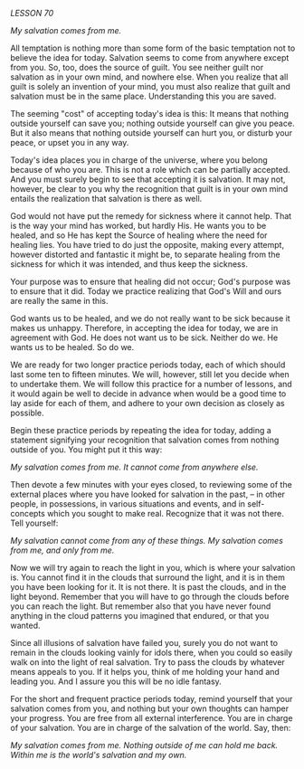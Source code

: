 *LESSON 70*

*My salvation comes from me.*

All temptation is nothing more than some form of the basic temptation not to believe the idea for today. Salvation seems to come from anywhere except from you. So, too, does the source of guilt. You see neither guilt nor salvation as in your own mind, and nowhere else. When you realize that all guilt is solely an invention of your mind, you must also realize that guilt and salvation must be in the same place. Understanding this you are saved.

The seeming "cost" of accepting today's idea is this: It means that nothing outside yourself can save you; nothing outside yourself can give you peace. But it also means that nothing outside yourself can hurt you, or disturb your peace, or upset you in any way.

Today's idea places you in charge of the universe, where you belong because of who you are. This is not a role which can be partially accepted. And you must surely begin to see that accepting it is salvation. It may not, however, be clear to you why the recognition that guilt is in your own mind entails the realization that salvation is there as well.

God would not have put the remedy for sickness where it cannot help. That is the way your mind has worked, but hardly His. He wants you to be healed, and so He has kept the Source of healing where the need for healing lies. You have tried to do just the opposite, making every attempt, however distorted and fantastic it might be, to separate healing from the sickness for which it was intended, and thus keep the sickness.

Your purpose was to ensure that healing did not occur; God's purpose was to ensure that it did. Today we practice realizing that God's Will and ours are really the same in this.

God wants us to be healed, and we do not really want to be sick because it makes us unhappy. Therefore, in accepting the idea for today, we are in agreement with God. He does not want us to be sick. Neither do we. He wants us to be healed. So do we.

We are ready for two longer practice periods today, each of which should last some ten to fifteen minutes. We will, however, still let you decide when to undertake them. We will follow this practice for a number of lessons, and it would again be well to decide in advance when would be a good time to lay aside for each of them, and adhere to your own decision as closely as possible.

Begin these practice periods by repeating the idea for today, adding a statement signifying your recognition that salvation comes from nothing outside of you. You might put it this way:

_My salvation comes from me._
_It cannot come from anywhere else._

Then devote a few minutes with your eyes closed, to reviewing some of the external places where you have looked for salvation in the past, – in other people, in possessions, in various situations and events, and in self-concepts which you sought to make real. Recognize that it was not there. Tell yourself:

_My salvation cannot come from any of these things._
_My salvation comes from me, and only from me._

Now we will try again to reach the light in you, which is where your salvation is. You cannot find it in the clouds that surround the light, and it is in them you have been looking for it. It is not there. It is past the clouds, and in the light beyond. Remember that you will have to go through the clouds before you can reach the light. But remember also that you have never found anything in the cloud patterns you imagined that endured, or that you wanted.

Since all illusions of salvation have failed you, surely you do not want to remain in the clouds looking vainly for idols there, when you could so easily walk on into the light of real salvation. Try to pass the clouds by whatever means appeals to you. If it helps you, think of me holding your hand and leading you. And I assure you this will be no idle fantasy.

For the short and frequent practice periods today, remind yourself that your salvation comes from you, and nothing but your own thoughts can hamper your progress. You are free from all external interference. You are in charge of your salvation. You are in charge of the salvation of the world. Say, then:

_My salvation comes from me._
_Nothing outside of me can hold me back._
_Within me is the world's salvation and my own._